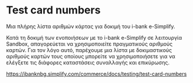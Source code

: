 # Test card numbers
Μια πλήρης λίστα αριθμών κάρτας για δοκιμή του i-bank e-Simplify.

Κατά τη δοκιμή των ενοποιήσεων με το i-bank e-Simplify σε λειτουργία Sandbox, απαγορεύεται να χρησιμοποιείτε πραγματικούς αριθμούς καρτών. Για τον λόγο αυτό, παρέχουμε μια λίστα με δοκιμαστικούς αριθμούς καρτών τους οποίους μπορείτε να χρησιμοποιήσετε για να ελέγξετε τις διάφορες καταστάσεις συναλλαγής και επικύρωσης.

https://ibanknbg.simplify.com/commerce/docs/testing/test-card-numbers
